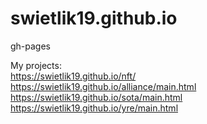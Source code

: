 # swietlik19.github.io
gh-pages <br>

My projects: <br>
https://swietlik19.github.io/nft/ <br>
https://swietlik19.github.io/alliance/main.html <br>
https://swietlik19.github.io/sota/main.html <br>
https://swietlik19.github.io/yre/main.html
